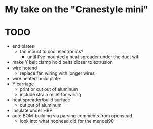 # My take on the "Cranestyle mini"

# TODO
* end plates
  * fan mount to cool electronics?
    * until I've mounted a heat spreader under the duet wifi
* make Y belt clamp hold belts closer to extrusion
* wire hotend
  * replace fan wiring with longer wires
* wire heated build plate
* Y carriage
  * print or cut out of aluminum
  * include strain relief for wiring
* heat spreader/build surface
  * cut out of aluminum
* insulate under HBP
* auto BOM-building via parsing comments from openscad
  * look into what nophead did for the mendel90
